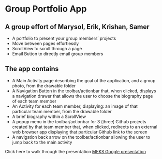 # Group Portfolio App
## A group effort of Marysol, Erik, Krishan, Samer

* A portfolio to present your group members’ projects
* Move between pages effortlessly 
* ScrollView to scroll through a page
* Email Button to directly email group members

## The app contains

* A Main Activity page describing the goal of the application, and a group photo, from the drawable folder
* A Navigation Button in the toolbar/actionbar that, when clicked, displays a navigation drawer that allows the user to choose the biography page of each team member
* An Activity for each team member, displaying:
an image of that particular team member, from the drawable folder
* A brief biography within a ScrollView
* A popup menu in the toolbar/actionbar for 3 (three) Github projects created by that team member that, when clicked, redirects to an external web browser app displaying that particular Github link to the screen
* A navigation back arrow on the toolbar/actionbar allowing the user to jump back to the main activity

 Click here to walk through the presentation [MEKS Google presentation](https://docs.google.com/presentation/d/10PZE-KwMojl2IQX66LgUHjLNjhLwCVqpFM9O0g9UXiQ/edit#slide=id.p "MEKS Google presentation") 
